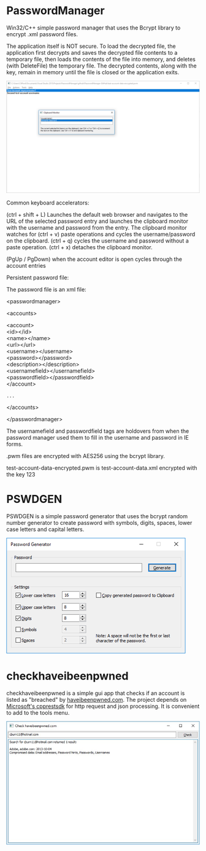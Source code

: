 # PasswordManager
Win32/C++ simple password manager that uses the Bcrypt library to encrypt .xml password files. 

The application itself is NOT secure. To load
the decrypted file, the application first decrypts and saves the decrypted file contents to a temporary file, then loads the contents of the
file into memory, and deletes (with DeleteFile) the temporary file. The decrypted contents, along with the key, remain in memory until the
file is closed or the application exits.

<img src="https://github.com/cburn11/PasswordManager/raw/master/test-accounts.PNG">

Common keyboard accelerators:

(ctrl + shift + L) Launches the default web browser and navigates to the URL of the selected password entry and launches the clipboard monitor
with the username and password from the entry. The clipboard monitor watches for (ctrl + v) paste operations and cycles the username/password
on the clipboard. (ctrl + q) cycles the username and password without a paste operation. (ctrl + x) detaches the clipboard monitor.

(PgUp / PgDown) when the account editor is open cycles through the account entries

Persistent password file:

The password file is an xml file:

&lt;passwordmanager&gt;
  
  &lt;accounts&gt;
  
   &lt;account&gt;</br>
      &lt;id&gt;&lt;/id&gt;</br>
      &lt;name&gt;&lt;/name&gt;</br>
      &lt;url&gt;&lt;/url&gt;</br>
      &lt;username&gt;&lt;/username&gt;</br>
      &lt;password&gt;&lt;/password&gt;</br>
      &lt;description&gt;&lt;/description&gt;</br>
      &lt;usernamefield&gt;&lt;/usernamefield&gt;</br>
      &lt;passwordfield&gt;&lt;/passwordfield&gt;</br>
   &lt;/account&gt;
  
    ...
    
  &lt;/accounts&gt;
  
&lt;/passwordmanager&gt;

The usernamefield and passwordfield tags are holdovers from when the password manager used them to fill in the username and password in IE
forms. 

.pwm files are encrypted with AES256 using the bcrypt library.

test-account-data-encrypted.pwm is test-account-data.xml encrypted with the key 123

# PSWDGEN

PSWDGEN is a simple password generator that uses the bcrypt random number generator to create password with symbols, digits, spaces, lower case letters and capital letters.

<img src="https://github.com/cburn11/PasswordManager/raw/master/pswdgen.PNG">

# checkhaveibeenpwned

checkhaveibeenpwned is a simple gui app that checks if an account is listed as "breached" by <a href="https://haveibeenpwned.com">haveibeenpwned.com</a>. The project depends on <a href="https://github.com/Microsoft/cpprestsdk">Microsoft's cpprestsdk</a> for http request and json processing. It is convenient to add to the tools menu.

<img src="https://github.com/cburn11/PasswordManager/raw/master/checkhaveibeenpwned.jpg">
